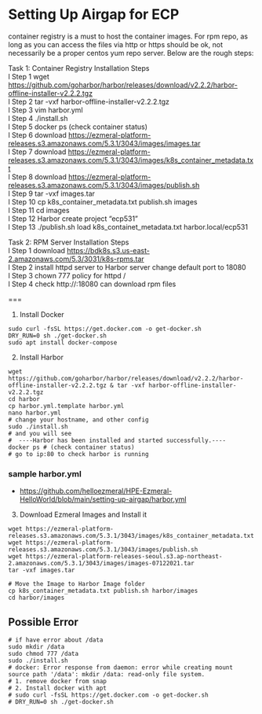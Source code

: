 # Setting Up Airgap for ECP
container registry is a must to host the container images. For rpm repo, as long as you can access the files via http or https should be ok, not necessarily be a proper centos yum repo server. Below are the rough steps:

Task 1: Container Registry Installation Steps\
l Step 1 wget https://github.com/goharbor/harbor/releases/download/v2.2.2/harbor-offline-installer-v2.2.2.tgz \
l Step 2 tar -vxf harbor-offline-installer-v2.2.2.tgz\
l Step 3 vim harbor.yml\
l Step 4 ./install.sh\
l Step 5 docker ps (check container status)\
l Step 6 download https://ezmeral-platform-releases.s3.amazonaws.com/5.3.1/3043/images/images.tar \
l Step 7 download https://ezmeral-platform-releases.s3.amazonaws.com/5.3.1/3043/images/k8s_container_metadata.txt \
l Step 8 download https://ezmeral-platform-releases.s3.amazonaws.com/5.3.1/3043/images/publish.sh \
l Step 9 tar -vxf images.tar\
l Step 10 cp k8s_container_metadata.txt publish.sh images\
l Step 11 cd images\
l Step 12 Harbor create project “ecp531”\
l Step 13 ./publish.sh load k8s_containet_metadata.txt harbor.local/ecp531

Task 2: RPM Server Installation Steps\
l Step 1 download https://bdk8s.s3.us-east-2.amazonaws.com/5.3/3031/k8s-rpms.tar \
l Step 2 install httpd server to Harbor server change default port to 18080\
l Step 3 chown 777 policy for httpd /\
l Step 4 check http://<harbor-server-ip>:18080 can download rpm files

===
1. Install Docker
```
sudo curl -fsSL https://get.docker.com -o get-docker.sh
DRY_RUN=0 sh ./get-docker.sh
sudo apt install docker-compose
```
2. Install Harbor
```
wget https://github.com/goharbor/harbor/releases/download/v2.2.2/harbor-offline-installer-v2.2.2.tgz & tar -vxf harbor-offline-installer-v2.2.2.tgz
cd harbor
cp harbor.yml.template harbor.yml
nano harbor.yml
# change your hostname, and other config
sudo ./install.sh
# and you will see
#  ----Harbor has been installed and started successfully.----
docker ps # (check container status)
# go to ip:80 to check harbor is running
```
### sample harbor.yml
- https://github.com/helloezmeral/HPE-Ezmeral-HelloWorld/blob/main/setting-up-airgap/harbor.yml
3. Download Ezmeral Images and Install it
```
wget https://ezmeral-platform-releases.s3.amazonaws.com/5.3.1/3043/images/k8s_container_metadata.txt
wget https://ezmeral-platform-releases.s3.amazonaws.com/5.3.1/3043/images/publish.sh
wget https://ezmeral-platform-releases-seoul.s3.ap-northeast-2.amazonaws.com/5.3.1/3043/images/images-07122021.tar
tar -vxf images.tar
  
# Move the Image to Harbor Image folder
cp k8s_container_metadata.txt publish.sh harbor/images
cd harbor/images
```
 
## Possible Error
```
# if have error about /data
sudo mkdir /data
sudo chmod 777 /data
sudo ./install.sh
# docker: Error response from daemon: error while creating mount source path '/data': mkdir /data: read-only file system.
# 1. remove docker from snap
# 2. Install docker with apt
# sudo curl -fsSL https://get.docker.com -o get-docker.sh
# DRY_RUN=0 sh ./get-docker.sh
```

